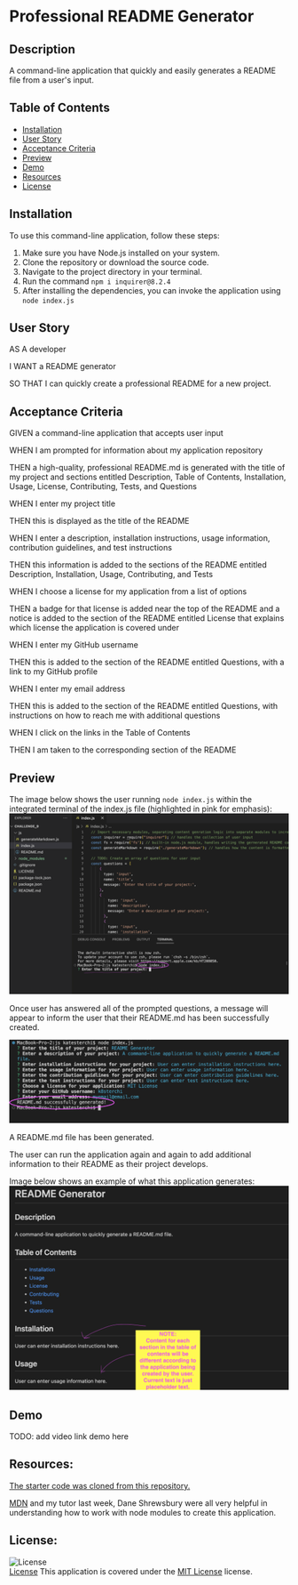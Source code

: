 # Professional README Generator 

## Description
A command-line application that quickly and easily generates a README file from a user's input.

## Table of Contents
- [Installation](#installation)
- [User Story](#user-story)
- [Acceptance Criteria](#acceptance-criteria)
- [Preview](#preview)
- [Demo](#demo)
- [Resources](#resources)
- [License](#license)

## Installation
To use this command-line application, follow these steps:
1. Make sure you have Node.js installed on your system.
2. Clone the repository or download the source code.
3. Navigate to the project directory in your terminal.
4. Run the command `npm i inquirer@8.2.4`
5. After installing the dependencies, you can invoke the application using `node index.js`

## User Story
AS A developer

I WANT a README generator

SO THAT I can quickly create a professional README for a new project.

## Acceptance Criteria
GIVEN a command-line application that accepts user input

WHEN I am prompted for information about my application repository

THEN a high-quality, professional README.md is generated with the title of my project and sections entitled Description, Table of Contents, Installation, Usage, License, Contributing, Tests, and Questions

WHEN I enter my project title

THEN this is displayed as the title of the README

WHEN I enter a description, installation instructions, usage information, contribution guidelines, and test instructions

THEN this information is added to the sections of the README entitled Description, Installation, Usage, Contributing, and Tests

WHEN I choose a license for my application from a list of options

THEN a badge for that license is added near the top of the README and a notice is added to the section of the README entitled License that explains which license the application is covered under

WHEN I enter my GitHub username

THEN this is added to the section of the README entitled Questions, with a link to my GitHub profile

WHEN I enter my email address

THEN this is added to the section of the README entitled Questions, with instructions on how to reach me with additional questions

WHEN I click on the links in the Table of Contents

THEN I am taken to the corresponding section of the README

## Preview
The image below shows the user running `node index.js` within the integrated terminal of the index.js file (highlighted in pink for emphasis):
![alt text](./images/node_index_js.png)

Once user has answered all of the prompted questions, a message will appear to inform the user that their README.md has been successfully created. 

![alt text](./images/input_success.png)

A README.md file has been generated. 

The user can run the application again and again to add additional information to their README as their project develops. 

Image below shows an example of what this application generates:
![alt text](./images/Generated_README.png)

## Demo
TODO: add video link demo here

## Resources:
[The starter code was cloned from this repository.](https://github.com/coding-boot-camp/potential-enigma)

[MDN](https://developer.mozilla.org/en-US/docs/Glossary/Node.js) and my tutor last week, Dane Shrewsbury were all very helpful in understanding how to work with node modules to create this application. 

## License:
![License](https://img.shields.io/badge/License-MIT%20License-brightgreen)  
[License](./LICENSE)
This application is covered under the [MIT License](./LICENSE) license.
